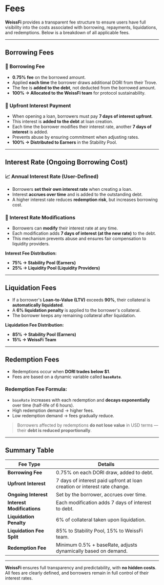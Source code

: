 # Fees

**WeissFi** provides a transparent fee structure to ensure users have full visibility into the costs associated with borrowing, repayments, liquidations, and redemptions. Below is a breakdown of all applicable fees.

---

## Borrowing Fees

### 📌 Borrowing Fee

- **0.75% fee** on the borrowed amount.
- Applied **each time** the borrower draws additional DORI from their Trove.
- The fee is **added to the debt**, not deducted from the borrowed amount.
- **100% → Allocated to the WeissFi team** for protocol sustainability.

### 💸 Upfront Interest Payment

- When opening a loan, borrowers must pay **7 days of interest upfront**.
- This interest is **added to the debt** at loan creation.
- Each time the borrower modifies their interest rate, another **7 days of interest** is added.
- Prevents abuse by ensuring commitment when adjusting rates.
- **100% → Distributed to Earners** in the Stability Pool.

---

## Interest Rate (Ongoing Borrowing Cost)

### 📈 Annual Interest Rate (User-Defined)

- Borrowers **set their own interest rate** when creating a loan.
- Interest **accrues over time** and is added to the outstanding debt.
- A higher interest rate reduces **redemption risk**, but increases borrowing cost.

### 🔁 Interest Rate Modifications

- Borrowers can **modify** their interest rate at any time.
- Each modification adds **7 days of interest (at the new rate)** to the debt.
- This mechanism prevents abuse and ensures fair compensation to liquidity providers.

**Interest Fee Distribution:**

- **75% → Stability Pool (Earners)**
- **25% → Liquidity Pool (Liquidity Providers)**

---

## Liquidation Fees

- If a borrower's **Loan-to-Value (LTV)** exceeds **90%**, their collateral is **automatically liquidated**.
- A **6% liquidation penalty** is applied to the borrower's collateral.
- The borrower keeps any remaining collateral after liquidation.

**Liquidation Fee Distribution:**

- **85% → Stability Pool (Earners)**
- **15% → WeissFi Team**

---

## Redemption Fees

- Redemptions occur when **DORI trades below $1**.
- Fees are based on a dynamic variable called **`baseRate`**.

### Redemption Fee Formula:

- `baseRate` increases with each redemption and **decays exponentially** over time (half-life of 6 hours).
- High redemption demand → higher fees.  
- Low redemption demand → fees gradually reduce.

> Borrowers affected by redemptions **do not lose value** in USD terms — their **debt is reduced proportionally**.

---

## Summary Table

| **Fee Type**               | **Details**                                                                 |
|----------------------------|------------------------------------------------------------------------------|
| **Borrowing Fee**          | 0.75% on each DORI draw, added to debt.                                     |
| **Upfront Interest**       | 7 days of interest paid upfront at loan creation or interest rate change.   |
| **Ongoing Interest**       | Set by the borrower, accrues over time.                                     |
| **Interest Modifications** | Each modification adds 7 days of interest to debt.                          |
| **Liquidation Penalty**    | 6% of collateral taken upon liquidation.                                    |
| **Liquidation Fee Split**  | 85% to Stability Pool, 15% to WeissFi team.                                 |
| **Redemption Fee**         | Minimum 0.5% + baseRate, adjusts dynamically based on demand.               |

---

**WeissFi** ensures full transparency and predictability, with **no hidden costs**. All fees are clearly defined, and borrowers remain in full control of their interest rates.
